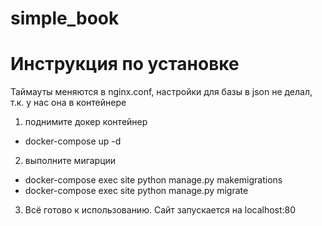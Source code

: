 # simple_book

# Инструкция по установке
Таймауты меняются в nginx.conf, настройки для базы в json не делал, т.к. у нас она в контейнере
1. поднимите докер контейнер
  * docker-compose up -d
2. выполните мигарции 
  * docker-compose exec site python manage.py makemigrations 
  * docker-compose exec site python manage.py migrate
3. Всё готово к использованию. Сайт запускается на localhost:80
